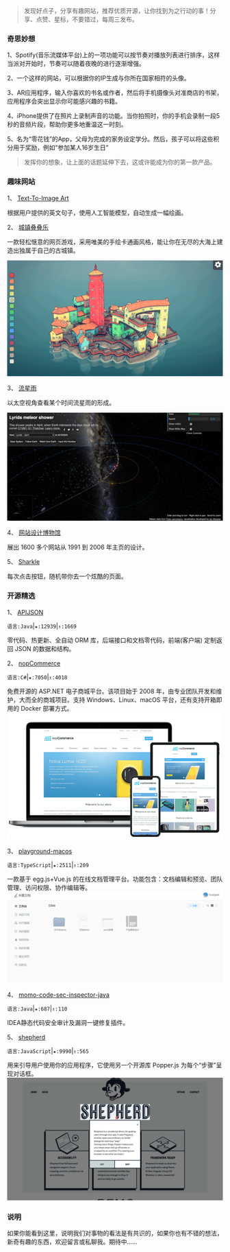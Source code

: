 > 发现好点子，分享有趣网站，推荐优质开源，让你找到为之行动的事！分享、点赞、星标，不要错过，每周三发布。
### 奇思妙想
1、Spotify(音乐流媒体平台)上的一项功能可以按节奏对播放列表进行排序，这样当派对开始时，节奏可以随着夜晚的进行逐渐增强。

2、一个这样的网站，可以根据你的IP生成与你所在国家相符的头像。

3、AR应用程序，输入你喜欢的书名或作者，然后将手机摄像头对准商店的书架，应用程序会突出显示你可能感兴趣的书籍。

4、iPhone提供了在照片上录制声音的功能。当你拍照时，你的手机会录制一段5秒的音频片段，帮助你更多地重温这一时刻。

5、名为“零花钱”的App，父母为完成的家务设定学分。然后，孩子可以将这些积分用于奖励，例如“参加某人16岁生日”

> 发挥你的想象，让上面的话题延伸下去，这或许能成为你的第一款产品。

### 趣味网站
1、 [Text-To-Image Art](https://creator.nightcafe.studio/text-to-image-art "Text-To-Image Art")

根据用户提供的英文句子，使用人工智能模型，自动生成一幅绘画。


2、 [城镇叠叠乐](https://oskarstalberg.com/Townscaper "城镇叠叠乐")

一款轻松惬意的网页游戏，采用唯美的手绘卡通画风格，能让你在无尽的大海上建造出独属于自己的古城镇。

![城镇叠叠乐](images/城镇叠叠乐0.png)

3、 [流星雨](https://www.meteorshowers.org/ "流星雨")

以太空视角查看某个时间流星雨的形成。

![流星雨](images/流星雨0.png)

4、 [网站设计博物馆](https://www.webdesignmuseum.org/ "网站设计博物馆")

展出 1600 多个网站从 1991 到 2006 年主页的设计。


5、 [Sharkle](https://sharkle.com/ "Sharkle")

每次点击按钮，随机带你去一个炫酷的页面。


### 开源精选
1、 [APIJSON](https://github.com/Tencent/APIJSON "APIJSON")

`语言:Java`|`★:12939`|`♗:1669`

零代码、热更新、全自动 ORM 库，后端接口和文档零代码，前端(客户端) 定制返回 JSON 的数据和结构。

2、 [nopCommerce](https://github.com/nopSolutions/nopCommerce "nopCommerce")

`语言:C#`|`★:7050`|`♗:4018`

免费开源的 ASP.NET 电子商城平台。该项目始于 2008 年，由专业团队开发和维护，大而全的商城项目。支持 Windows、Linux、macOS 平台，还有支持开箱即用的 Docker 部署方式。
![nopCommerce](images/nopCommerce0.png)


3、 [playground-macos](https://github.com/Renovamen/playground-macos "playground-macos")

`语言:TypeScript`|`★:2511`|`♗:209`

一款基于 egg.js+Vue.js 的在线文档管理平台。功能包含：文档编辑和预览、团队管理、访问权限、协作编辑等。
![playground-macos](images/playground-macos0.png)


4、 [momo-code-sec-inspector-java](https://github.com/momosecurity/momo-code-sec-inspector-java "momo-code-sec-inspector-java")

`语言:Java`|`★:687`|`♗:110`

IDEA静态代码安全审计及漏洞一键修复插件。

5、 [shepherd](https://github.com/shipshapecode/shepherd "shepherd")

`语言:JavaScript`|`★:9990`|`♗:565`

用来引导用户使用你的应用程序，它使用另一个开源库 Popper.js 为每个“步骤”呈现对话框。
![shepherd](images/shepherd0.png)


### 说明
如果你能看到这里，说明我们对事物的看法是有共识的，如果你也有不错的想法，新奇有趣的东西，欢迎留言或私聊我。期待中……
